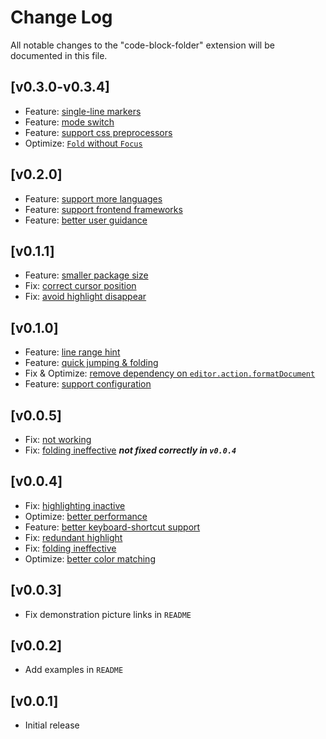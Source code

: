 # Change Log

All notable changes to the "code-block-folder" extension will be documented in this file.

## [v0.3.0-v0.3.4]

- Feature: [single-line markers](https://github.com/se-dev-pion/code-block-folder/issues/31)
- Feature: [mode switch](https://github.com/se-dev-pion/code-block-folder/issues/31)
- Feature: [support css preprocessors](https://github.com/se-dev-pion/code-block-folder/issues/30)
- Optimize: [`Fold` without `Focus`](https://github.com/se-dev-pion/code-block-folder/issues/11#issuecomment-2543855510)

## [v0.2.0]

- Feature: [support more languages](https://github.com/se-dev-pion/code-block-folder/issues/23)
- Feature: [support frontend frameworks](https://github.com/se-dev-pion/code-block-folder/issues/22)
- Feature: [better user guidance](https://github.com/se-dev-pion/code-block-folder/issues/25)

## [v0.1.1]

- Feature: [smaller package size](https://github.com/se-dev-pion/code-block-folder/issues/19)
- Fix: [correct cursor position](https://github.com/se-dev-pion/code-block-folder/issues/20)
- Fix: [avoid highlight disappear](https://github.com/se-dev-pion/code-block-folder/issues/21)

## [v0.1.0]

- Feature: [line range hint](https://github.com/se-dev-pion/code-block-folder/issues/7)
- Feature: [quick jumping & folding](https://github.com/se-dev-pion/code-block-folder/issues/11)
- Fix & Optimize: [remove dependency on `editor.action.formatDocument`](https://github.com/se-dev-pion/code-block-folder/issues/16)
- Feature: [support configuration](https://github.com/se-dev-pion/code-block-folder/issues/14)

## [v0.0.5]

- Fix: [not working](https://github.com/se-dev-pion/code-block-folder/issues/12)
- Fix: [folding ineffective](https://github.com/se-dev-pion/code-block-folder/issues/4) ***not fixed correctly in `v0.0.4`***

## [v0.0.4]

- Fix: [highlighting inactive](https://github.com/se-dev-pion/code-block-folder/issues/9)
- Optimize: [better performance](https://github.com/se-dev-pion/code-block-folder/issues/8)
- Feature: [better keyboard-shortcut support](https://github.com/se-dev-pion/code-block-folder/issues/5)
- Fix: [redundant highlight](https://github.com/se-dev-pion/code-block-folder/issues/1)
- Fix: [folding ineffective](https://github.com/se-dev-pion/code-block-folder/issues/4)
- Optimize: [better color matching](https://github.com/se-dev-pion/code-block-folder/issues/2)

## [v0.0.3]

- Fix demonstration picture links in `README`

## [v0.0.2]

- Add examples in `README`

## [v0.0.1]

- Initial release
